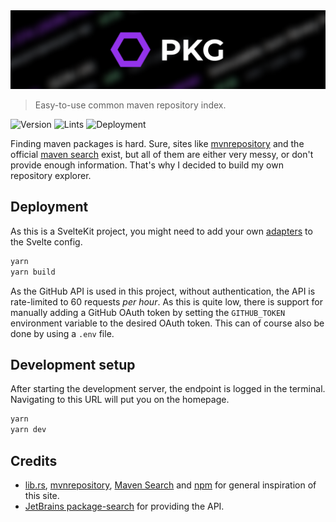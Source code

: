 <center><img src=".github/banner.png" /></center>

> Easy-to-use common maven repository index.

![Version](https://img.shields.io/github/package-json/v/chrrs/pkg?style=flat-square)
![Lints](https://img.shields.io/github/checks-status/chrrs/pkg/master?style=flat-square)
![Deployment](https://img.shields.io/badge/deployed%20on-vercel-black?style=flat-square)

Finding maven packages is hard. Sure, sites like [mvnrepository](https://mvnrepository.com) and the official [maven search](https://search.maven.org) exist, but all of them are either very messy, or don't provide enough information. That's why I decided to build my own repository explorer.

## Deployment

As this is a SvelteKit project, you might need to add your own [adapters](https://kit.svelte.dev/docs#adapters) to the Svelte config.

```sh
yarn
yarn build
```

As the GitHub API is used in this project, without authentication, the API is rate-limited to 60 requests _per hour_. As this is quite low, there is support for manually adding
a GitHub OAuth token by setting the `GITHUB_TOKEN` environment variable to the desired OAuth token. This can of course also be done by using a `.env` file.

## Development setup

After starting the development server, the endpoint is logged in the terminal. Navigating to this URL will put you on the homepage.

```sh
yarn
yarn dev
```

## Credits

-   [lib.rs](https://lib.rs/), [mvnrepository](https://mvnrepository.com), [Maven Search](https://search.maven.org) and [npm](https://npmjs.org) for general inspiration of this site.
-   [JetBrains package-search](https://package-search.jetbrains.com/) for providing the API.
